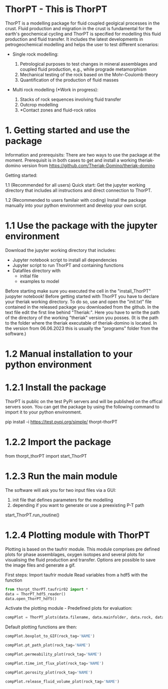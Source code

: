 # ThorPT - This is ThorPT
ThorPT is a modelling package for fluid coupled geolgical processes in the crust. Fluid production and migration in the crust is fundamental for the earth's geochemical cycling and ThorPT is specified for modelling this fluid production and fluid transfer. It includes the latest developments in petrogeochemical modelling and helps the user to test different scenarios:
- Single rock modelling:
    1. Petrological purposes to test changes in mineral assemblages and coupled fluid production, e.g., while prograde metamorphism
    2. Mechanical testing of the rock based on the Mohr-Coulomb theory
    3. Quantification of the production of fluid masses

- Multi rock modelling (*Work in progress):
    1. Stacks of rock sequences involving fluid transfer
    2. Outcrop modelling
    3. *Contact zones and fluid-rock ratios

# 1. Getting started and use the package
Information and prerequisits:
There are two ways to use the package at the moment. Prerequisit is in both cases to get and install a working theriak-domino version from
https://github.com/Theriak-Domino/theriak-domino

Getting started:

1.1 (Recommended for all users) Quick start: Get the jupyter working directory that includes all instructions and direct connection to ThorPT.

1.2 (Recommended to users familair with coding) Install the package manually into your python environment and develop your own script.

# 1.1 Use the package with the jupyter environment
Download the jupyter working directory that includes:
- Jupyter notebook script to install all dependencies
- Jupyter script to run ThorPT and containing functions
- Datafiles directory with
    - initial file
    - examples to model

Before starting make sure you executed the cell in the "install_ThorPT" juopyter notebook!
Before getting started with ThorPT you have to declare your theriak working directory. To do so, use and open the "_init_.txt" file contained in the released package you downloaded from the github. In the text file edit the first line behind "Theriak:". Here you have to write the path of the directory of the working "theriak" version you posses. (It is the path to the folder where the theriak executable of theriak-domino is located. In the version from 06.06.2023 this is usually the "programs" folder from the software.)

# 1.2 Manual installation to your python environment
# 1.2.1 Install the package
ThorPT is public on the test PyPi servers and will be published on the offical servers soon. You can get the package by using the following command to import it to your python environment.

pip install -i https://test.pypi.org/simple/ thorpt-thorPT

# 1.2.2 Import the package
from thorpt_thorPT import start_ThorPT


# 1.2.3 Run the main module
The software will ask you for two input files via a GUI:
1. init file that defines parameters for the modelling
2. depending if you want to generate or use a preexisting P-T path

start_ThorPT.run_routine()


# 1.2.4 Plotting module with ThorPT
Plotting is based on the taufrir module. This module comprises pre defined plots for phase assemblages, oxygen isotopes and several plots for visualising the fluid production and transfer. Options are possible to save the image files and generate a gif.


First steps:
Import taufrir module
Read variables from a hdf5 with the function
```python
from thorpt_thorPT.taufrir02 import *
data = ThorPT_hdf5_reader()
data.open_ThorPT_hdf5()
```


Activate the plotting module - Predefined plots for evaluation:
```python
compPlot = ThorPT_plots(data.filename, data.mainfolder, data.rock, data.compiledrock)
```
Default plotting functions are then:
```python
compPlot.boxplot_to_GIF(rock_tag='NAME')

compPlot.pt_path_plot(rock_tag='NAME')

compPlot.permeability_plot(rock_tag='NAME')

compPlot.time_int_flux_plot(rock_tag='NAME')

compPlot.porosity_plot(rock_tag='NAME')

compPlot.release_fluid_volume_plot(rock_tag='NAME')
```
